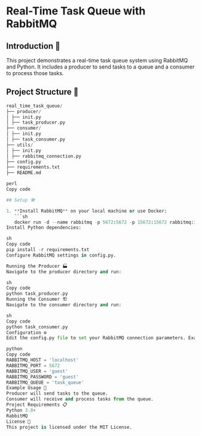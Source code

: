 # Real-Time Task Queue with RabbitMQ

## Introduction 📄

This project demonstrates a real-time task queue system using RabbitMQ and Python. It includes a producer to send tasks to a queue and a consumer to process those tasks.

## Project Structure 📁
```python
real_time_task_queue/
├── producer/
│ ├── init.py
│ ├── task_producer.py
├── consumer/
│ ├── init.py
│ ├── task_consumer.py
├── utils/
│ ├── init.py
│ ├── rabbitmq_connection.py
├── config.py
├── requirements.txt
├── README.md

perl
Copy code

## Setup 🛠️

1. **Install RabbitMQ** on your local machine or use Docker:
   ```sh
   docker run -d --name rabbitmq -p 5672:5672 -p 15672:15672 rabbitmq:3-management
Install Python dependencies:

sh
Copy code
pip install -r requirements.txt
Configure RabbitMQ settings in config.py.

Running the Producer 🏭
Navigate to the producer directory and run:

sh
Copy code
python task_producer.py
Running the Consumer 🏗️
Navigate to the consumer directory and run:

sh
Copy code
python task_consumer.py
Configuration ⚙️
Edit the config.py file to set your RabbitMQ connection parameters. Example:

python
Copy code
RABBITMQ_HOST = 'localhost'
RABBITMQ_PORT = 5672
RABBITMQ_USER = 'guest'
RABBITMQ_PASSWORD = 'guest'
RABBITMQ_QUEUE = 'task_queue'
Example Usage 📝
Producer will send tasks to the queue.
Consumer will receive and process tasks from the queue.
Project Requirements 📋
Python 3.8+
RabbitMQ
License 📄
This project is licensed under the MIT License.

